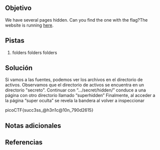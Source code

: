 ## Objetivo
We have several pages hidden. Can you find the one with the flag?The website is running [here](http://saturn.picoctf.net:64727/).

## Pistas
1. folders folders folders

## Solución
Si vamos a las fuentes, podemos ver los archivos en el directorio de activos. Observamos que el directorio de activos se encuentra en un directorio "secreto".
Continuar con “…/secret/hidden/” conduce a una página con otro directorio llamado “superhidden” Finalmente, al acceder a la página “super oculta” se revela la bandera al volver a inspeccionar

picoCTF{succ3ss_@h3n1c@10n_790d2615}
## Notas adicionales

## Referencias




